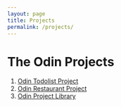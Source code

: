 ```yaml
---
layout: page
title: Projects
permalink: /projects/
---
```


# The Odin Projects

1. [Odin Todolist Project](https://jakubkanna.github.io/Odin-Todolist-Project/)
2. [Odin Restaurant Project](https://jakubkanna.github.io/Odin-Restaurant-project/)
3. [Odin Project Library](https://jakubkanna.github.io/Odin-Project-Library/)
